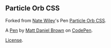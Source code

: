 ## Particle Orb CSS

Forked from [Nate Wiley](http://codepen.io/natewiley/)'s Pen [Particle Orb CSS](http://codepen.io/natewiley/pen/GgONKy/).

A [Pen](https://codepen.io/mattdanielbrown/pen/NWbYzNr) by [Matt Daniel Brown](https://codepen.io/mattdanielbrown) on [CodePen](https://codepen.io/).

[License](https://codepen.io/mattdanielbrown/pen/NWbYzNr/license).
